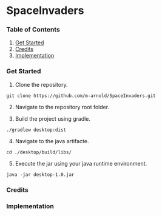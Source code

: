 # SpaceInvaders


### Table of Contents
1. [Get Started](#get-started)
2. [Credits](#credits)
3. [Implementation](#implementation)

### Get Started

1. Clone the repository.
```
git clone https://github.com/m-arnold/SpaceInvaders.git
```

2. Navigate to the repository root folder.

3. Build the project using gradle.
```
./gradlew desktop:dist
```

4. Navigate to the java artifacte.
```
cd ./desktop/build/libs/
```

5. Execute the jar using your java runtime environment.
```
java -jar desktop-1.0.jar 
```

### Credits

### Implementation
